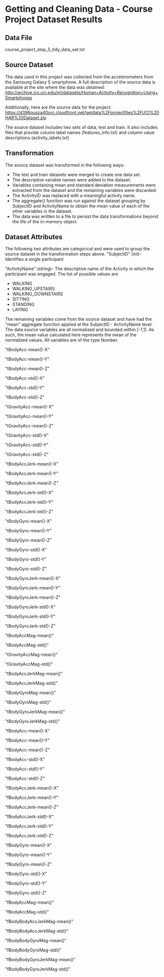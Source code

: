 Getting and Cleaning Data - Course Project Dataset Results
==========================================================

Data File
---------
course_project_step_5_tidy_data_set.txt

Source Dataset
--------------
The data used in this project was collected from the accelerometers from the Samsung Galaxy S smartphone. A full description of the source data is available at the site where the data was obtained: 
http://archive.ics.uci.edu/ml/datasets/Human+Activity+Recognition+Using+Smartphones 

Additionally, here are the source data for the project: 
https://d396qusza40orc.cloudfront.net/getdata%2Fprojectfiles%2FUCI%20HAR%20Dataset.zip 

The source dataset includes two sets of data, test and train. It also includes files that provide column label names (features_info.txt) and column value descriptions (activity_labels.txt)


Transformation
--------------
The source dataset was transformed in the following ways:
* The test and train datasets were merged to create one data set. 
* The descriptive variable names were added to the dataset.
* Variables containing mean and standard deviation measurements were extracted from the dataset and the remaining variables were discarded. 
* The ActivityID was replaced with a meaningful activity name.
* The aggregate() function was run against the dataset grouping by SubjectID and ActivityName to obtain the mean value of each of the other variables in the dataset.
* The data was written to a file to persist the data transformations beyond the life of the in-memory object. 


Dataset Attributes
------------------
The following two attributes are categorical and were used to group the source dataset in the transformation steps above.
"SubjectID" (int)- Identifies a single participant

"ActivityName" (string)- The descriptive name of the Activity in which the participant was engaged. The list of possible values are 
* WALKING
* WALKING_UPSTAIRS
* WALKING_DOWNSTAIRS
* SITTING
* STANDING
* LAYING

The remaining variables come from the source dataset and have had the "mean" aggregate function applied at the SubjectID - ActivityName level. The data source variables are all normalized and bounded within [-1,1]. As such, the mean value calculated here represents the mean of the normalized values. All variables are of the type Number.

"tBodyAcc-mean()-X"

"tBodyAcc-mean()-Y"

"tBodyAcc-mean()-Z"

"tBodyAcc-std()-X"

"tBodyAcc-std()-Y"

"tBodyAcc-std()-Z"

"tGravityAcc-mean()-X"

"tGravityAcc-mean()-Y"

"tGravityAcc-mean()-Z"

"tGravityAcc-std()-X"

"tGravityAcc-std()-Y"

"tGravityAcc-std()-Z"

"tBodyAccJerk-mean()-X"

"tBodyAccJerk-mean()-Y"

"tBodyAccJerk-mean()-Z"

"tBodyAccJerk-std()-X"

"tBodyAccJerk-std()-Y"

"tBodyAccJerk-std()-Z"

"tBodyGyro-mean()-X"

"tBodyGyro-mean()-Y"

"tBodyGyro-mean()-Z"

"tBodyGyro-std()-X"

"tBodyGyro-std()-Y"

"tBodyGyro-std()-Z"

"tBodyGyroJerk-mean()-X"

"tBodyGyroJerk-mean()-Y"

"tBodyGyroJerk-mean()-Z"

"tBodyGyroJerk-std()-X"

"tBodyGyroJerk-std()-Y"

"tBodyGyroJerk-std()-Z"

"tBodyAccMag-mean()"

"tBodyAccMag-std()"

"tGravityAccMag-mean()"

"tGravityAccMag-std()"

"tBodyAccJerkMag-mean()"

"tBodyAccJerkMag-std()"

"tBodyGyroMag-mean()"

"tBodyGyroMag-std()"

"tBodyGyroJerkMag-mean()"

"tBodyGyroJerkMag-std()"

"fBodyAcc-mean()-X"

"fBodyAcc-mean()-Y"

"fBodyAcc-mean()-Z"

"fBodyAcc-std()-X"

"fBodyAcc-std()-Y"

"fBodyAcc-std()-Z"

"fBodyAccJerk-mean()-X"

"fBodyAccJerk-mean()-Y"

"fBodyAccJerk-mean()-Z"

"fBodyAccJerk-std()-X"

"fBodyAccJerk-std()-Y"

"fBodyAccJerk-std()-Z"

"fBodyGyro-mean()-X"

"fBodyGyro-mean()-Y"

"fBodyGyro-mean()-Z"

"fBodyGyro-std()-X"

"fBodyGyro-std()-Y"

"fBodyGyro-std()-Z"

"fBodyAccMag-mean()"

"fBodyAccMag-std()"

"fBodyBodyAccJerkMag-mean()"

"fBodyBodyAccJerkMag-std()"

"fBodyBodyGyroMag-mean()"

"fBodyBodyGyroMag-std()"

"fBodyBodyGyroJerkMag-mean()"

"fBodyBodyGyroJerkMag-std()"